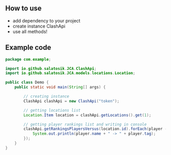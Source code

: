 ## How to use
- add dependency to your project
- create instance ClashApi
- use all methods!

## Example code

```java
package com.example;

import io.github.salatosik.JCA.ClashApi;
import io.github.salatosik.JCA.models.locations.Location;

public class Demo {
    public static void main(String[] args) {

        // creating instance
        ClashApi clashApi = new ClashApi("token");

        // getting locations list
        Location.Item location = clashApi.getLocations().get(1);

        // getting player rankings list and writing in console
        clashApi.getRankingsPlayersVersus(location.id).forEach(player -> {
            System.out.println(player.name + " -> " + player.tag);
        });
    }
}
```